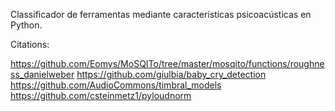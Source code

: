 Classificador de ferramentas mediante características psicoacústicas en Python.

Citations:

https://github.com/Eomys/MoSQITo/tree/master/mosqito/functions/roughness_danielweber
https://github.com/giulbia/baby_cry_detection
https://github.com/AudioCommons/timbral_models
https://github.com/csteinmetz1/pyloudnorm

